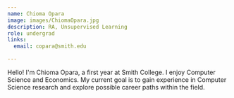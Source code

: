 ```yaml
---
name: Chioma Opara
image: images/ChiomaOpara.jpg
description: RA, Unsupervised Learning
role: undergrad
links:
  email: copara@smith.edu

---
```


Hello! I'm Chioma Opara, a first year at Smith College. I enjoy Computer Science and Economics. My current goal is to gain experience in Computer Science research and explore possible career paths within the field.
